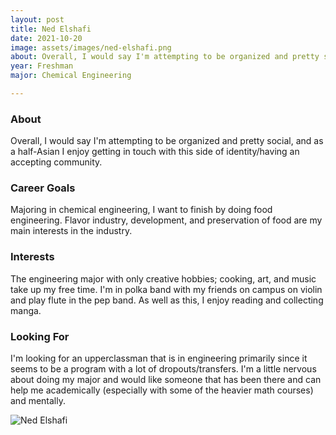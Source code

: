 ```yaml
---
layout: post
title: Ned Elshafi 
date: 2021-10-20
image: assets/images/ned-elshafi.png
about: Overall, I would say I'm attempting to be organized and pretty social, and as a half-Asian I enjoy getting in touch with this side of identity/having an accepting community.
year: Freshman
major: Chemical Engineering

---
```


### About

Overall, I would say I'm attempting to be organized and pretty social, and as a half-Asian I enjoy getting in touch with this side of identity/having an accepting community.

### Career Goals

Majoring in chemical engineering, I want to finish by doing food engineering. Flavor industry, development, and preservation of food are my main interests in the industry.

### Interests

The engineering major with only creative hobbies; cooking, art, and music take up my free time. I'm in polka band with my friends on campus on violin and play flute in the pep band. As well as this, I enjoy reading and collecting manga.

### Looking For

I'm looking for an upperclassman that is in engineering primarily since it seems to be a program with a lot of dropouts/transfers. I'm a little nervous about doing my major and would like someone that has been there and can help me academically (especially with some of the heavier math courses) and mentally.

<div class="text-center my-5">
    <img src="{ "https://sase-drexel.github.io/mentorship-2021/assets/images/ned-elshafi.png" | absolute_url }" alt="Ned Elshafi" class="rounded post-img" />
</div>

